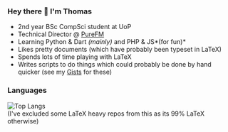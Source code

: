 ### Hey there 👋 I'm Thomas


<!-- **ThomasBoxall/ThomasBoxall** is a ✨ _special_ ✨ repository because its `README.md` (this file) appears on your GitHub profile. -->

- 2nd year BSc CompSci student at UoP
- Technical Director @ [PureFM](https://thisispurefm.com)
- Learning Python & Dart *(mainly)* and PHP & JS*(for fun)*
- Likes pretty documents (which have probably been typeset in LaTeX)
- Spends lots of time playing with LaTeX
- Writes scripts to do things which could probably be done by hand quicker (see my [Gists](https://gist.github.com/ThomasBoxall) for these)

<!-- - 🔭 I’m currently working on a project using the Darwin data feeds from National Rail; making beautiful documents in LaTeX and a Computer Science degree
- 🌱 I’m currently learning LaTeX, Python 3, Google Apps Scripting and Web languages (so only a few things at once then!)
- 📫 How to reach me: Drop me an email -->
<!--- 👯 I’m looking to collaborate on ...
- 🤔 I’m looking for help with ...
- 💬 Ask me about ... -->

<!--- 😄 Pronouns: ...
- ⚡ Fun fact: ... -->

### Languages
<!-- ![Anurag's GitHub stats](https://github-readme-stats.vercel.app/api?username=ThomasBoxall&show_icons=true&theme=github_dark) -->
![Top Langs](https://github-readme-stats.vercel.app/api/top-langs/?username=ThomasBoxall&exclude_repo=A-Level-Revision-Sheets,uni-notes&theme=github_dark&layout=compact)  
(I've excluded some LaTeX heavy repos from this as its 99% LaTeX otherwise)
